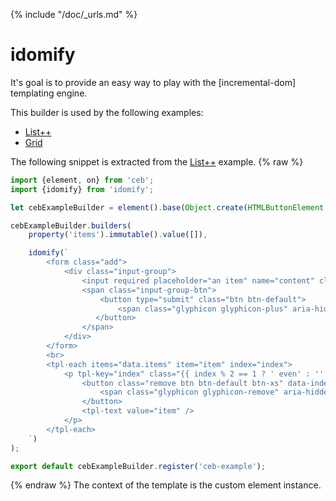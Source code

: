 {% include "/doc/_urls.md" %}
# idomify

It's goal is to provide an easy way to play with the [incremental-dom] templating engine.

This builder is used by the following examples:

- [List++](../list-plusplus/README.md)
- [Grid](../grid/README.md)

The following snippet is extracted from the [List++](../list-plusplus/README.md) example.
{% raw %}
```javascript
import {element, on} from 'ceb';
import {idomify} from 'idomify';

let cebExampleBuilder = element().base(Object.create(HTMLButtonElement.prototype), 'button');

cebExampleBuilder.builders(
    property('items').immutable().value([]),

    idomify(`
        <form class="add">
            <div class="input-group">
                <input required placeholder="an item" name="content" class="form-control">
                <span class="input-group-btn">
                    <button type="submit" class="btn btn-default">
                        <span class="glyphicon glyphicon-plus" aria-hidden="true"></span>
                   </button>
                </span>
            </div>
        </form>
        <br>
        <tpl-each items="data.items" item="item" index="index">
            <p tpl-key="index" class="{{ index % 2 == 1 ? ' even' : '' }}">
                <button class="remove btn btn-default btn-xs" data-index="{{ index }}">
                    <span class="glyphicon glyphicon-remove" aria-hidden="true"></span>
                </button>
                <tpl-text value="item" />
            </p>
        </tpl-each>
    `)
);

export default cebExampleBuilder.register('ceb-example');
```
{% endraw %}
The context of the template is the custom element instance.
